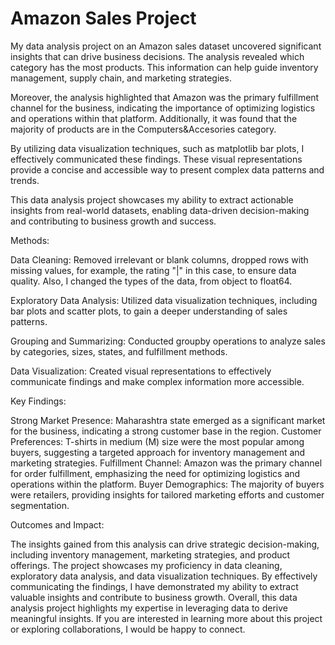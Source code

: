 # Amazon Sales Project
My data analysis project on an Amazon sales dataset uncovered significant insights that can drive business decisions. The analysis revealed which category has the most products. This information can help guide inventory management, supply chain, and marketing strategies.

Moreover, the analysis highlighted that Amazon was the primary fulfillment channel for the business, indicating the importance of optimizing logistics and operations within that platform. Additionally, it was found that the majority of products are in the Computers&Accesories category. 

By utilizing data visualization techniques, such as matplotlib bar plots, I effectively communicated these findings. These visual representations provide a concise and accessible way to present complex data patterns and trends.

This data analysis project showcases my ability to extract actionable insights from real-world datasets, enabling data-driven decision-making and contributing to business growth and success.

Methods:

Data Cleaning: Removed irrelevant or blank columns, dropped rows with missing values, for example, the rating "|" in this case, to ensure data quality. Also, I changed the types of the data, from object to float64. 

Exploratory Data Analysis: Utilized data visualization techniques, including bar plots and scatter plots, to gain a deeper understanding of sales patterns. 

Grouping and Summarizing: Conducted groupby operations to analyze sales by categories, sizes, states, and fulfillment methods. 

Data Visualization: Created visual representations to effectively communicate findings and make complex information more accessible.

Key Findings:

Strong Market Presence: Maharashtra state emerged as a significant market for the business, indicating a strong customer base in the region. Customer Preferences: T-shirts in medium (M) size were the most popular among buyers, suggesting a targeted approach for inventory management and marketing strategies. Fulfillment Channel: Amazon was the primary channel for order fulfillment, emphasizing the need for optimizing logistics and operations within the platform. Buyer Demographics: The majority of buyers were retailers, providing insights for tailored marketing efforts and customer segmentation.

Outcomes and Impact:

The insights gained from this analysis can drive strategic decision-making, including inventory management, marketing strategies, and product offerings. The project showcases my proficiency in data cleaning, exploratory data analysis, and data visualization techniques. By effectively communicating the findings, I have demonstrated my ability to extract valuable insights and contribute to business growth. Overall, this data analysis project highlights my expertise in leveraging data to derive meaningful insights. If you are interested in learning more about this project or exploring collaborations, I would be happy to connect.
